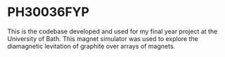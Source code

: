 # PH30036FYP
This is the codebase developed and used for my final year project at the University of Bath. This magnet simulator was used to explore the diamagnetic levitation of graphite over arrays of magnets.
